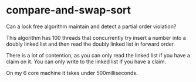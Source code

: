# compare-and-swap-sort
Can a lock free algorithm maintain and detect a partial order violation?

This algorithm has 100 threads that concurrently try insert a number into a doubly linked list and then read the doubly linked list in forward order.

There is a lot of contention, as you can only read the linked list if you have a claim on it. You can only write to the linked list if you have a claim.

On my 6 core machine it tskes under 500milliseconds.
